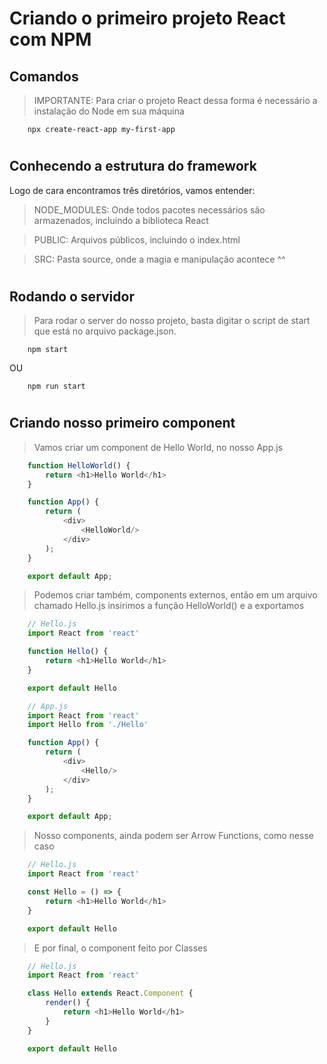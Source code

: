# Criando o primeiro projeto React com NPM

## Comandos
> IMPORTANTE: Para criar o projeto React dessa forma é necessário a instalação do Node em sua máquina
```
    npx create-react-app my-first-app
```
#
## Conhecendo a estrutura do framework
Logo de cara encontramos três diretórios, vamos entender:
> NODE_MODULES: Onde todos pacotes necessários são armazenados, incluindo a biblioteca React

> PUBLIC: Arquivos públicos, incluindo o index.html

> SRC: Pasta source, onde a magia e manipulação acontece ^^

#
## Rodando o servidor
> Para rodar o server do nosso projeto, basta digitar o script de start que está no arquivo package.json.
```
    npm start
```
OU
```
    npm run start
```

#
## Criando nosso primeiro component
> Vamos criar um component de Hello World, no nosso App.js
```javascript
    function HelloWorld() {
        return <h1>Hello World</h1>
    }

    function App() {
        return (
            <div>
                <HelloWorld/>
            </div>
        );
    }

    export default App;
```
> Podemos criar também, components externos, então em um arquivo chamado Hello.js insirimos a função HelloWorld() e a exportamos
```javascript
    // Hello.js
    import React from 'react'

    function Hello() {
        return <h1>Hello World</h1>
    }

    export default Hello
```
```javascript
    // App.js
    import React from 'react'
    import Hello from './Hello'

    function App() {
        return (
            <div>
                <Hello/>
            </div>
        );
    }

    export default App;
```
> Nosso components, ainda podem ser Arrow Functions, como nesse caso
```javascript
    // Hello.js
    import React from 'react'

    const Hello = () => {
        return <h1>Hello World</h1>
    }

    export default Hello
```

> E por final, o component feito por Classes
```javascript
    // Hello.js
    import React from 'react'

    class Hello extends React.Component {
        render() {
            return <h1>Hello World</h1>
        }
    }

    export default Hello
```
